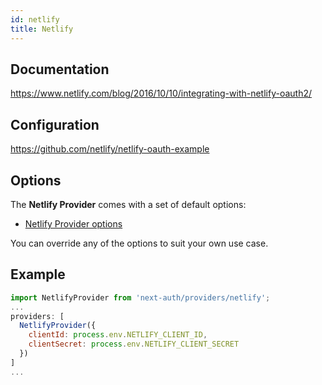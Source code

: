 ```yaml
---
id: netlify
title: Netlify
---
```


## Documentation

https://www.netlify.com/blog/2016/10/10/integrating-with-netlify-oauth2/

## Configuration

https://github.com/netlify/netlify-oauth-example

## Options

The **Netlify Provider** comes with a set of default options:

- [Netlify Provider options](https://github.com/nextauthjs/next-auth/blob/main/src/providers/netlify.js)

You can override any of the options to suit your own use case.

## Example

```js
import NetlifyProvider from 'next-auth/providers/netlify';
...
providers: [
  NetlifyProvider({
    clientId: process.env.NETLIFY_CLIENT_ID,
    clientSecret: process.env.NETLIFY_CLIENT_SECRET
  })
]
...
```
